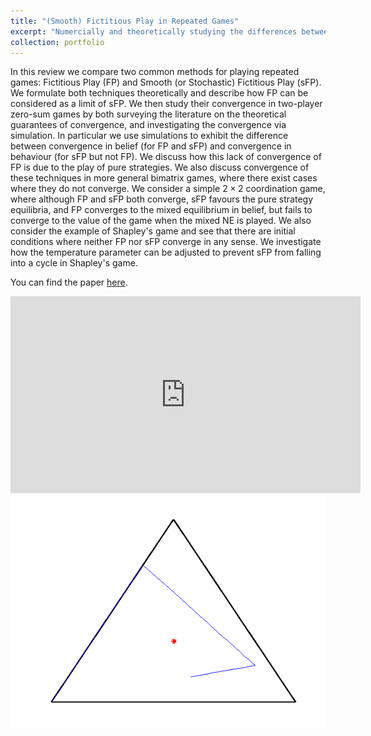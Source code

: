 ```yaml
---
title: "(Smooth) Fictitious Play in Repeated Games"
excerpt: "Numercially and theoretically studying the differences between Fictitious Play and Smooth Fictitious Play. <br/><img src='/images/simplex_no_conv.gif'>"
collection: portfolio
---
```

In this review we compare two common methods for playing repeated games: Fictitious Play (FP) and Smooth (or Stochastic) Fictitious Play (sFP). We formulate both techniques theoretically and describe how FP can be considered as a limit of sFP. We then study their convergence in two-player zero-sum games by both surveying the literature on the theoretical guarantees of convergence, and investigating the convergence via simulation. In particular we use simulations to exhibit the difference between convergence in belief (for FP and sFP) and convergence in behaviour (for sFP but not FP). We discuss how this lack of convergence of FP is due to the play of pure strategies. We also discuss convergence of these techniques in more general bimatrix games, where there exist cases where they do not converge. We consider a simple $2 \times 2$ coordination game, where although FP and sFP both converge, sFP favours the pure strategy equilibria, and FP converges to the mixed equilibrium in belief, but fails to converge to the value of the game when the mixed NE is played. We also consider the example of Shapley's game and see that there are initial conditions where neither FP nor sFP converge in any sense. We investigate how the temperature parameter can be adjusted to prevent sFP from falling into a cycle in Shapley's game.

You can find the paper <a href="https://justinkang221.github.io/files/paper5.pdf">here</a>.

<iframe width="560" height="315" src="https://www.youtube.com/embed/-wiA5yC5Iek" frameborder="0" allow="accelerometer; autoplay; clipboard-write; encrypted-media; gyroscope; picture-in-picture" allowfullscreen></iframe>

<img src='/images/simplex_no_conv.gif'>
